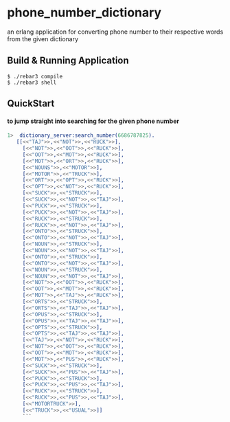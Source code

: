 phone_number_dictionary
=====

an erlang application for converting phone number to their respective words from the given dictionary

Build & Running Application
---------------------------

    $ ./rebar3 compile
    $ ./rebar3 shell

QuickStart
----------

#### to jump straight into searching for the given phone number ####

```erlang
1>  dictionary_server:search_number(6686787825).
   [[<<"TAJ">>,<<"NOT">>,<<"RUCK">>],
     [<<"NOT">>,<<"OOT">>,<<"RUCK">>],
     [<<"OOT">>,<<"MOT">>,<<"RUCK">>],
     [<<"MOT">>,<<"ORT">>,<<"RUCK">>],
     [<<"NOUNS">>,<<"MOTOR">>],
     [<<"MOTOR">>,<<"TRUCK">>],
     [<<"ORT">>,<<"OPT">>,<<"RUCK">>],
     [<<"OPT">>,<<"NOT">>,<<"RUCK">>], 
     [<<"SUCK">>,<<"STRUCK">>],
     [<<"SUCK">>,<<"NOT">>,<<"TAJ">>],
     [<<"PUCK">>,<<"STRUCK">>],
     [<<"PUCK">>,<<"NOT">>,<<"TAJ">>],
     [<<"RUCK">>,<<"STRUCK">>],
     [<<"RUCK">>,<<"NOT">>,<<"TAJ">>],
     [<<"ONTO">>,<<"STRUCK">>],
     [<<"ONTO">>,<<"NOT">>,<<"TAJ">>],
     [<<"NOUN">>,<<"STRUCK">>],
     [<<"NOUN">>,<<"NOT">>,<<"TAJ">>],
     [<<"ONTO">>,<<"STRUCK">>],
     [<<"ONTO">>,<<"NOT">>,<<"TAJ">>],
     [<<"NOUN">>,<<"STRUCK">>],
     [<<"NOUN">>,<<"NOT">>,<<"TAJ">>],
     [<<"NOT">>,<<"OOT">>,<<"RUCK">>],
     [<<"OOT">>,<<"MOT">>,<<"RUCK">>],
     [<<"MOT">>,<<"TAJ">>,<<"RUCK">>],
     [<<"ORTS">>,<<"STRUCK">>],
     [<<"ORTS">>,<<"TAJ">>,<<"TAJ">>],
     [<<"OPUS">>,<<"STRUCK">>],
     [<<"OPUS">>,<<"TAJ">>,<<"TAJ">>],
     [<<"OPTS">>,<<"STRUCK">>],
     [<<"OPTS">>,<<"TAJ">>,<<"TAJ">>],
     [<<"TAJ">>,<<"NOT">>,<<"RUCK">>],
     [<<"NOT">>,<<"OOT">>,<<"RUCK">>],
     [<<"OOT">>,<<"MOT">>,<<"RUCK">>],
     [<<"MOT">>,<<"PUS">>,<<"RUCK">>],
     [<<"SUCK">>,<<"STRUCK">>],
     [<<"SUCK">>,<<"PUS">>,<<"TAJ">>],
     [<<"PUCK">>,<<"STRUCK">>],
     [<<"PUCK">>,<<"PUS">>,<<"TAJ">>],
     [<<"RUCK">>,<<"STRUCK">>],
     [<<"RUCK">>,<<"PUS">>,<<"TAJ">>],
     [<<"MOTORTRUCK">>],
     [<<"TRUCK">>,<<"USUAL">>]]
     ```

